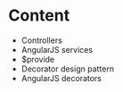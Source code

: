 # Content

* Controllers
* AngularJS services
* $provide
* Decorator design pattern
* AngularJS decorators
